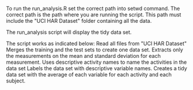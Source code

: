 To run the run_analysis.R set the correct path into setwd command. The correct path is the path where you are running the script. This path must include the "UCI HAR Dataset" folder containing all the data.

The run_analysis script will display the tidy data set.

The script works as indicated below:
Read all files from "UCI HAR Dataset"
Merges the training and the test sets to create one data set.
Extracts only the measurements on the mean and standard deviation for each measurement. 
Uses descriptive activity names to name the activities in the data set
Labels the data set with descriptive variable names. 
Creates a tidy data set with the average of each variable for each activity and each subject.
